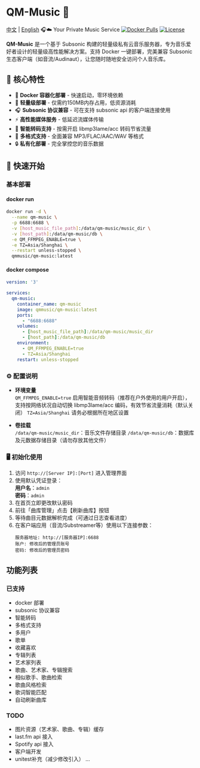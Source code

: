 # QM-Music 🎵
[中文](README.md) | [English](README.en.md)
🎧☁️ Your Private Music Service
[![Docker Pulls](https://img.shields.io/docker/pulls/qmmusic/qm-music)](https://hub.docker.com/r/qmmusic/qm-music)
[![License](https://img.shields.io/badge/License-Apache%202.0-blue.svg)](https://www.apache.org/licenses/LICENSE-2.0)

**QM-Music** 是一个基于 Subsonic 构建的轻量级私有云音乐服务器，专为音乐爱好者设计的轻量级高性能解决方案。支持 Docker 一键部署，完美兼容 Subsonic 生态客户端（如音流/Audinaut），让您随时随地安全访问个人音乐库。

## 🌟 核心特性

- 🐳 **Docker 容器化部署** - 快速启动，零环境依赖
- 🌱 **轻量级部署** - 仅需约150MB内存占用，低资源消耗
- 🎧 **Subsonic 协议兼容** - 可在支持 subsonic api 的客户端连接使用
- ⚡ **高性能媒体服务** - 低延迟流媒体传输
- 🔄 **智能转码支持** - 按需开启 libmp3lame/acc 转码节省流量
- 📁 **多格式支持** - 全面兼容 MP3/FLAC/AAC/WAV 等格式
- 🔒 **私有化部署** - 完全掌控您的音乐数据

## 🚀 快速开始

### 基本部署
#### docker run
```bash
docker run -d \
  --name qm-music \
  -p 6688:6688 \
  -v [host_music_file_path]:/data/qm-music/music_dir \
  -v [host_path]:/data/qm-music/db \
  -e QM_FFMPEG_ENABLE=true \
  -e TZ=Asia/Shanghai \
  --restart unless-stopped \
  qmmusic/qm-music:latest
```
#### docker compose
```yaml
version: '3'

services:
  qm-music:
    container_name: qm-music
    image: qmmusic/qm-music:latest
    ports:
      - "6688:6688"
    volumes:
      - [host_music_file_path]:/data/qm-music/music_dir
      - [host_path]:/data/qm-music/db
    environment:
      - QM_FFMPEG_ENABLE=true
      - TZ=Asia/Shanghai
    restart: unless-stopped
```

### ⚙️ 配置说明
- **环境变量**  
  `QM_FFMPEG_ENABLE=true` 启用智能音频转码（推荐在户外使用的用户开启），支持按网络状况自动切换 libmp3lame/acc 编码，有效节省流量消耗（默认关闭）
  `TZ=Asia/Shanghai` 请务必根据所在地区设置

- **卷挂载**  
  `/data/qm-music/music_dir`：音乐文件存储目录
  `/data/qm-music/db`：数据库及元数据存储目录（请勿存放其他文件）

### 🖥️ 初始化使用
1. 访问 `http://[Server IP]:[Port]` 进入管理界面
2. 使用默认凭证登录：  
   **用户名**：`admin`  
   **密码**：`admin`
3. 在首页立即更改默认密码
4. 前往「曲库管理」点击【刷新曲库】按钮
5. 等待曲目元数据解析完成（可通过日志查看进度）
6. 在客户端应用（音流/Substreamer等）使用以下连接参数：
   ```properties
   服务器地址: http://[服务器IP]:6688
   账户: 修改后的管理员账号
   密码: 修改后的管理员密码
   ```
   
## 功能列表
### 已支持
- docker 部署
- subsonic 协议兼容
- 智能转码
- 多格式支持
- 多用户
- 歌单
- 收藏喜欢
- 专辑列表
- 艺术家列表
- 歌曲、艺术家、专辑搜索
- 相似歌手、歌曲检索
- 歌曲风格检索
- 歌词智能匹配
- 自动刷新曲库

### TODO
- 图片资源（艺术家、歌曲、专辑）缓存
- last.fm api 接入
- Spotify api 接入
- 客户端开发
- unitest补充（减少修改引入）
  ...
